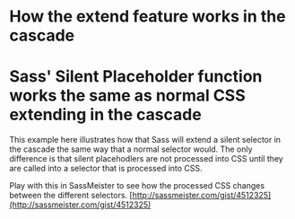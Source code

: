 # How the extend feature works in the cascade

Sass' Silent Placeholder function works the same as normal CSS extending in the cascade
===

This example here illustrates how that Sass will extend a silent selector in the cascade the same way that a normal selector would. The only difference is that silent placehodlers are not processed into CSS until they are called into a selector that is processed into CSS.

Play with this in SassMeister to see how the processed CSS changes between the different selectors.
[http://sassmeister.com/gist/4512325](http://sassmeister.com/gist/4512325)
